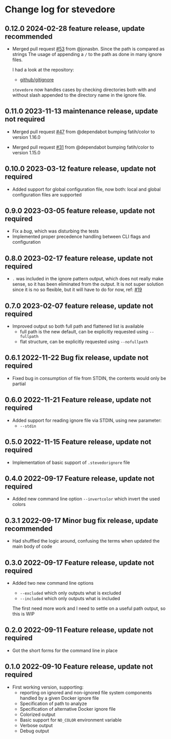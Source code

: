 # Change log for stevedore

## 0.12.0 2024-02-28 feature release, update recommended

- Merged pull request [#53](https://github.com/jonasbn/stevedore/pull/53) from @jonasbn. Since the path is compared as strings
  The usage of appending a `/` to the path as done in many ignore files.
  
  I had a look at the repository:
  
  - [github/gitignore](https://github.com/github/gitignore)
  
  `stevedore` now handles cases by checking directories both with and without slash appended to the directory name in the ignore file.

## 0.11.0 2023-11-13 maintenance release, update not required

- Merged pull request [#47](https://github.com/jonasbn/stevedore/pull/47) from @dependabot bumping fatih/color to version 1.16.0

- Merged pull request [#31](https://github.com/jonasbn/stevedore/pull/31) from @dependabot bumping fatih/color to version 1.15.0

## 0.10.0 2023-03-12 feature release, update not required

- Added support for global configuration file, now both: local and global configuration files are supported

## 0.9.0 2023-03-05 feature release, update not required

- Fix a _bug_, which was disturbing the tests
- Implemented proper precedence handling between CLI flags and configuration

## 0.8.0 2023-02-17 feature release, update not required

- `.` was included in the ignore pattern output, which does not really make sense, so it has been eliminated from the output. It is not super solution since it is no so flexible, but it will have to do for now, ref: [#19](https://github.com/jonasbn/stevedore/issues/19)

## 0.7.0 2023-02-07 feature release, update not required

- Improved output so both full path and flattened list is available
  - full path is the new default, can be explicitly requested using  `--fullpath`
  - flat structure, can be explicitly requested using `--nofullpath`

## 0.6.1 2022-11-22 Bug fix release, update not required

- Fixed bug in consumption of file from STDIN, the contents would only be partial

## 0.6.0 2022-11-21 Feature release, update not required

- Added support for reading ignore file via STDIN, using new parameter:
  - `--stdin`

## 0.5.0 2022-11-15 Feature release, update not required

- Implementation of basic support of `.stevedorignore` file

## 0.4.0 2022-09-17 Feature release, update not required

- Added new command line option `--invertcolor` which invert the used colors

## 0.3.1 2022-09-17 Minor bug fix release, update recommended

- Had shuffled the logic around, confusing the terms when updated the main body of code

## 0.3.0 2022-09-17 Feature release, update not required

- Added two new command line options
  - `--excluded` which only outputs what is excluded
  - `--included` which only outputs what is included

  The first need more work and I need to settle on a useful path output, so this is WIP

## 0.2.0 2022-09-11 Feature release, update not required

- Got the short forms for the command line in place

## 0.1.0 2022-09-10 Feature release, update not required

- First working version, supporting:
  - reporting on ignored and non-ignored file system components handled by a given Docker ignore file
  - Specification of path to analyze
  - Specification of alternative Docker ignore file
  - Colorized output
  - Basic support for `NO_COLOR` environment variable
  - Verbose output
  - Debug output
